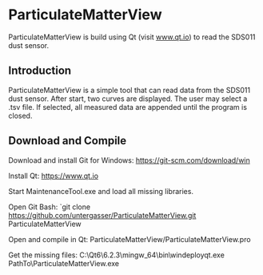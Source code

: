 # ParticulateMatterView
ParticulateMatterView is build using Qt (visit www.qt.io) to read the SDS011 dust sensor.

Introduction
------------
ParticulateMatterView is a simple tool that can read data from 
the SDS011 dust sensor. After start, two curves are displayed.
The user may select a .tsv file. If selected, all measured 
data are appended until the program is closed.


Download and Compile
--------------------
Download and install Git for Windows:
https://git-scm.com/download/win

Install Qt:
https://www.qt.io

Start MaintenanceTool.exe and load all missing libraries.

Open Git Bash:
`git clone https://github.com/untergasser/ParticulateMatterView.git ParticulateMatterView

Open and compile in Qt:
ParticulateMatterView/ParticulateMatterView.pro

Get the missing files:
C:\Qt6\6.2.3\mingw_64\bin\windeployqt.exe PathTo\ParticulateMatterView.exe

